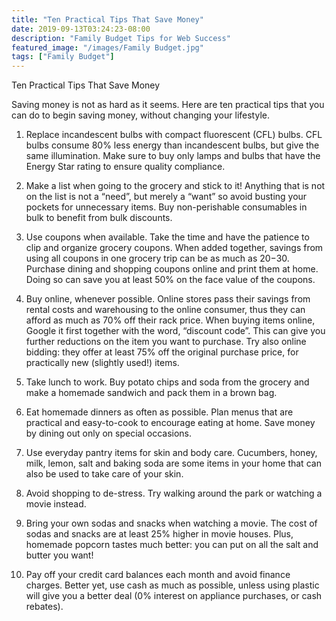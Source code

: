 ```yaml
---
title: "Ten Practical Tips That Save Money"
date: 2019-09-13T03:24:23-08:00
description: "Family Budget Tips for Web Success"
featured_image: "/images/Family Budget.jpg"
tags: ["Family Budget"]
---
```


Ten Practical Tips That Save Money

Saving money is not as hard as it seems.  Here are ten practical tips that you can do to begin saving money, without changing your lifestyle.  

1. Replace incandescent bulbs with compact fluorescent (CFL) bulbs.  CFL bulbs consume 80% less energy than incandescent bulbs, but give the same illumination.  Make sure to buy only lamps and bulbs that have the Energy Star rating to ensure quality compliance.  

2. Make a list when going to the grocery and stick to it! Anything that is not on the list is not a “need”, but merely a “want” so avoid busting your pockets for unnecessary items. Buy non-perishable consumables in bulk to benefit from bulk discounts.  

3. Use coupons when available.  Take the time and have the patience to clip and organize grocery coupons.  When added together, savings from using all coupons in one grocery trip can be as much as $20-$30.  Purchase dining and shopping coupons online and print them at home.  Doing so can save you at least 50% on the face value of the coupons.  

4. Buy online, whenever possible.  Online stores pass their savings from rental costs and warehousing to the online consumer, thus they can afford as much as 70% off their rack price.  When buying items online, Google it first together with the word, “discount code”.  This can give you further reductions on the item you want to purchase.  Try also online bidding:  they offer at least 75% off the original purchase price, for practically new (slightly used!) items.  

5. Take lunch to work.  Buy potato chips and soda from the grocery and make a homemade sandwich and pack them in a brown bag.  

6. Eat homemade dinners as often as possible.  Plan menus that are practical and easy-to-cook to encourage eating at home.  Save money by dining out only on special occasions.  

7. Use everyday pantry items for skin and body care.  Cucumbers, honey, milk, lemon, salt and baking soda are some items in your home that can also be used to take care of your skin.  

8. Avoid shopping to de-stress.  Try walking around the park or watching a movie instead.  

9. Bring your own sodas and snacks when watching a movie. The cost of sodas and snacks are at least 25% higher in movie houses.  Plus, homemade popcorn tastes much better: you can put on all the salt and butter you want!

10. Pay off your credit card balances each month and avoid finance charges.  Better yet, use cash as much as possible, unless using plastic will give you a better deal (0% interest on appliance purchases, or cash rebates).

